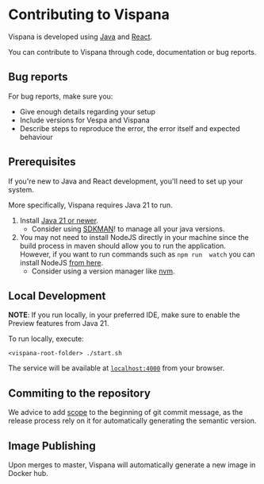 Contributing to Vispana
=============================

Vispana is developed using [Java](https://www.java.com/) and [React](https://react.dev/).

You can contribute to Vispana through code, documentation or bug reports.

## Bug reports

For bug reports, make sure you:
- Give enough details regarding your setup
- Include versions for Vespa and Vispana
- Describe steps to reproduce the error, the error itself and expected behaviour

## Prerequisites

If you're new to Java and React development, you'll need to set up your system.

More specifically, Vispana requires Java 21 to run. 

1. Install [Java 21 or newer](https://www.oracle.com/se/java/technologies/downloads/#java21).
   * Consider using [SDKMAN](https://sdkman.io/)! to manage all your java versions.
2. You may not need to install NodeJS directly in your machine since the build process in maven 
   should allow you to run the application. However, if you want to run commands such as `npm run 
   watch` you can install NodeJS [from here](https://nodejs.org/en/download/).
    * Consider using a version manager like [nvm](https://github.com/nvm-sh/nvm).

## Local Development

**NOTE**: If you run locally, in your preferred IDE, make sure to enable the Preview features from 
Java 21.

To run locally, execute:

```shell
<vispana-root-folder> ./start.sh
```

The service will be available at [`localhost:4000`](http://localhost:4000) from your browser.

## Commiting to the repository

We advice to add [scope](https://ec.europa.eu/component-library/v1.15.0/eu/docs/conventions/git/#:~:text=feat%3A%20A%20new%20feature,bug%20nor%20adds%20a%20feature) to the beginning of git commit message, as the release process rely on it for automatically generating the semantic version.

## Image Publishing

Upon merges to master, Vispana will automatically generate a new image in Docker hub.
